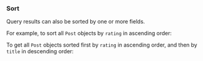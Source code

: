 ### Sort

Query results can also be sorted by one or more fields.

For example, to sort all `Post` objects by `rating` in ascending order: 

<inline-fragment platform="js" src="~/lib/datastore/fragments/js/data-access/query-sort-snippet.md"></inline-fragment>
<inline-fragment platform="ios" src="~/lib/datastore/fragments/ios/data-access/query-sort-snippet.md"></inline-fragment>
<inline-fragment platform="android" src="~/lib/datastore/fragments/android/data-access/query-sort-snippet.md"></inline-fragment>
<inline-fragment platform="flutter" src="~/lib/datastore/fragments/flutter/data-access/query-sort-snippet.md"></inline-fragment>

To get all `Post` objects sorted first by `rating` in ascending order, and then by `title` in descending order:

<inline-fragment platform="js" src="~/lib/datastore/fragments/js/data-access/query-sort-multiple-snippet.md"></inline-fragment>
<inline-fragment platform="ios" src="~/lib/datastore/fragments/ios/data-access/query-sort-multiple-snippet.md"></inline-fragment>
<inline-fragment platform="android" src="~/lib/datastore/fragments/android/data-access/query-sort-multiple-snippet.md"></inline-fragment>
<inline-fragment platform="flutter" src="~/lib/datastore/fragments/flutter/data-access/query-sort-multiple-snippet.md"></inline-fragment>